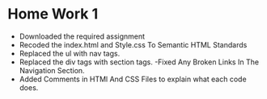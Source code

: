 # Home Work 1
- Downloaded the required assignment
- Recoded the index.html and Style.css To Semantic HTML Standards
- Replaced the ul with nav tags.
- Replaced the div tags with section tags.
-Fixed Any Broken Links In The Navigation Section.
- Added Comments in HTMl And CSS Files to explain what each code does.
